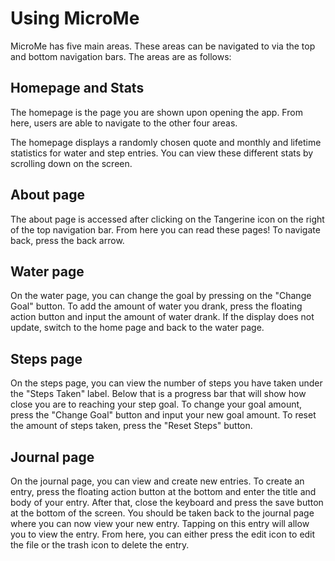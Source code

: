 # Using MicroMe

MicroMe has five main areas. These areas can be navigated to via the top and bottom navigation bars.
The areas are as follows:

## Homepage and Stats

The homepage is the page you are shown upon opening the app. From here, users are able to navigate 
to the other four areas.

The homepage displays a randomly chosen quote and monthly and lifetime statistics for water and
step entries. You can view these different stats by scrolling down on the screen. 

## About page

The about page is accessed after clicking on the Tangerine icon on the right of the top navigation
bar. From here you can read these pages! To navigate back, press the back arrow. 

## Water page

On the water page, you can change the goal by pressing on the "Change Goal" button. To add the amount
of water you drank, press the floating action button and input the amount of water drank. If the 
display does not update, switch to the home page and back to the water page.

## Steps page

On the steps page, you can view the number of steps you have taken under the "Steps Taken" label.
Below that is a progress bar that will show how close you are to reaching your step goal. To change
your goal amount, press the "Change Goal" button and input your new goal amount. To reset the amount
of steps taken, press the "Reset Steps" button. 

## Journal page

On the journal page, you can view and create new entries. To create an entry, press the floating
action button at the bottom and enter the title and body of your entry. After that, close the keyboard
and press the save button at the bottom of the screen. You should be taken back to the journal page
where you can now view your new entry. Tapping on this entry will allow you to view the entry. From
here, you can either press the edit icon to edit the file or the trash icon to delete the entry.